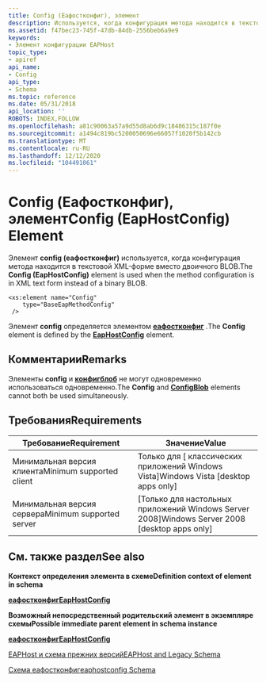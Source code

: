 ```yaml
---
title: Config (Еафостконфиг), элемент
description: Используется, когда конфигурация метода находится в текстовом формате XML вместо двоичного BLOB-объекта.
ms.assetid: f47bec23-745f-47db-84db-2556beb6a9e9
keywords:
- Элемент конфигурации EAPHost
topic_type:
- apiref
api_name:
- Config
api_type:
- Schema
ms.topic: reference
ms.date: 05/31/2018
api_location: ''
ROBOTS: INDEX,FOLLOW
ms.openlocfilehash: a81c90063a57a9d55d8ab6d9c18486315c187f0e
ms.sourcegitcommit: a1494c819bc5200050696e66057f1020f5b142cb
ms.translationtype: MT
ms.contentlocale: ru-RU
ms.lasthandoff: 12/12/2020
ms.locfileid: "104491061"
---
```

# <a name="config-eaphostconfig-element"></a><span data-ttu-id="cc161-104">Config (Еафостконфиг), элемент</span><span class="sxs-lookup"><span data-stu-id="cc161-104">Config (EapHostConfig) Element</span></span>

<span data-ttu-id="cc161-105">Элемент **config (еафостконфиг)** используется, когда конфигурация метода находится в текстовой XML-форме вместо двоичного BLOB.</span><span class="sxs-lookup"><span data-stu-id="cc161-105">The **Config (EapHostConfig)** element is used when the method configuration is in XML text form instead of a binary BLOB.</span></span>

``` syntax
<xs:element name="Config"
    type="BaseEapMethodConfig"
 />
```

<span data-ttu-id="cc161-106">Элемент **config** определяется элементом [**еафостконфиг**](eaphostconfigschema-eaphostconfig-element.md) .</span><span class="sxs-lookup"><span data-stu-id="cc161-106">The **Config** element is defined by the [**EapHostConfig**](eaphostconfigschema-eaphostconfig-element.md) element.</span></span>

## <a name="remarks"></a><span data-ttu-id="cc161-107">Комментарии</span><span class="sxs-lookup"><span data-stu-id="cc161-107">Remarks</span></span>

<span data-ttu-id="cc161-108">Элементы **config** и [**конфигблоб**](eaphostconfigschema-configblob-eaphostconfig-element.md) не могут одновременно использоваться одновременно.</span><span class="sxs-lookup"><span data-stu-id="cc161-108">The **Config** and [**ConfigBlob**](eaphostconfigschema-configblob-eaphostconfig-element.md) elements cannot both be used simultaneously.</span></span>

## <a name="requirements"></a><span data-ttu-id="cc161-109">Требования</span><span class="sxs-lookup"><span data-stu-id="cc161-109">Requirements</span></span>



| <span data-ttu-id="cc161-110">Требование</span><span class="sxs-lookup"><span data-stu-id="cc161-110">Requirement</span></span> | <span data-ttu-id="cc161-111">Значение</span><span class="sxs-lookup"><span data-stu-id="cc161-111">Value</span></span> |
|-------------------------------------|------------------------------------------------------|
| <span data-ttu-id="cc161-112">Минимальная версия клиента</span><span class="sxs-lookup"><span data-stu-id="cc161-112">Minimum supported client</span></span><br/> | <span data-ttu-id="cc161-113">Только для \[ классических приложений Windows Vista\]</span><span class="sxs-lookup"><span data-stu-id="cc161-113">Windows Vista \[desktop apps only\]</span></span><br/>       |
| <span data-ttu-id="cc161-114">Минимальная версия сервера</span><span class="sxs-lookup"><span data-stu-id="cc161-114">Minimum supported server</span></span><br/> | <span data-ttu-id="cc161-115">\[Только для настольных приложений Windows Server 2008\]</span><span class="sxs-lookup"><span data-stu-id="cc161-115">Windows Server 2008 \[desktop apps only\]</span></span><br/> |



## <a name="see-also"></a><span data-ttu-id="cc161-116">См. также раздел</span><span class="sxs-lookup"><span data-stu-id="cc161-116">See also</span></span>

<dl> <dt>

<span data-ttu-id="cc161-117">**Контекст определения элемента в схеме**</span><span class="sxs-lookup"><span data-stu-id="cc161-117">**Definition context of element in schema**</span></span>
</dt> <dt>

[<span data-ttu-id="cc161-118">**еафостконфиг**</span><span class="sxs-lookup"><span data-stu-id="cc161-118">**EapHostConfig**</span></span>](eaphostconfigschema-eaphostconfig-element.md)
</dt> <dt>

<span data-ttu-id="cc161-119">**Возможный непосредственный родительский элемент в экземпляре схемы**</span><span class="sxs-lookup"><span data-stu-id="cc161-119">**Possible immediate parent element in schema instance**</span></span>
</dt> <dt>

[<span data-ttu-id="cc161-120">**еафостконфиг**</span><span class="sxs-lookup"><span data-stu-id="cc161-120">**EapHostConfig**</span></span>](eaphostconfigschema-eaphostconfig-element.md)
</dt> <dt>

[<span data-ttu-id="cc161-121">EAPHost и схема прежних версий</span><span class="sxs-lookup"><span data-stu-id="cc161-121">EAPHost and Legacy Schema</span></span>](eaphost-schemas.md)
</dt> <dt>

[<span data-ttu-id="cc161-122">Схема еафостконфиг</span><span class="sxs-lookup"><span data-stu-id="cc161-122">eaphostconfig Schema</span></span>](eaphostconfigschema-schema.md)
</dt> </dl>

 

 





